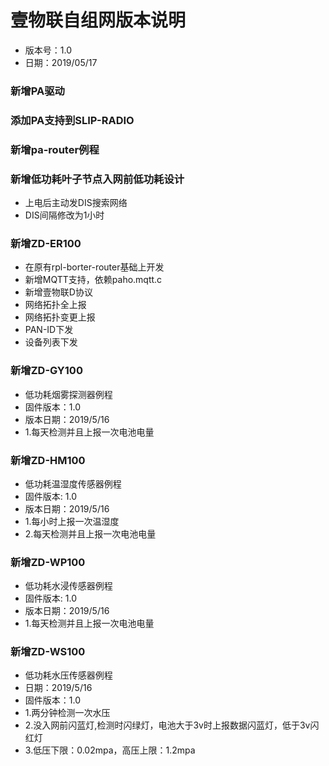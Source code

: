 # 壹物联自组网版本说明
- 版本号：1.0  
- 日期：2019/05/17  

### 新增PA驱动  

### 添加PA支持到SLIP-RADIO  

### 新增pa-router例程  

### 新增低功耗叶子节点入网前低功耗设计  

- 上电后主动发DIS搜索网络
- DIS间隔修改为1小时

### 新增ZD-ER100
- 在原有rpl-borter-router基础上开发
- 新增MQTT支持，依赖paho.mqtt.c
- 新增壹物联D协议  
- 网络拓扑全上报
- 网络拓扑变更上报
- PAN-ID下发
- 设备列表下发

### 新增ZD-GY100
- 低功耗烟雾探测器例程
- 固件版本：1.0
- 版本日期：2019/5/16
- 1.每天检测并且上报一次电池电量

### 新增ZD-HM100
- 低功耗温湿度传感器例程
- 固件版本: 1.0
- 版本日期：2019/5/16
- 1.每小时上报一次温湿度
- 2.每天检测并且上报一次电池电量

### 新增ZD-WP100
- 低功耗水浸传感器例程
- 固件版本: 1.0
- 版本日期：2019/5/16
- 1.每天检测并且上报一次电池电量

### 新增ZD-WS100
- 低功耗水压传感器例程
- 日期：2019/5/16
- 固件版本：1.0
- 1.两分钟检测一次水压
- 2.没入网前闪蓝灯,检测时闪绿灯，电池大于3v时上报数据闪蓝灯，低于3v闪红灯
- 3.低压下限：0.02mpa，高压上限：1.2mpa